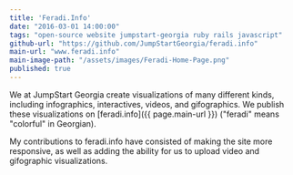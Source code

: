 ```yaml
---
title: 'Feradi.Info'
date: "2016-03-01 14:00:00"
tags: "open-source website jumpstart-georgia ruby rails javascript"
github-url: "https://github.com/JumpStartGeorgia/feradi.info"
main-url: "www.feradi.info"
main-image-path: "/assets/images/Feradi-Home-Page.png"
published: true
---
```


We at JumpStart Georgia create visualizations of many different kinds, including infographics, interactives, videos, and gifographics. We publish these visualizations on [feradi.info]({{ page.main-url }}) ("feradi" means "colorful" in Georgian).

My contributions to feradi.info have consisted of making the site more responsive, as well as adding the ability for us to upload video and gifographic visualizations.
